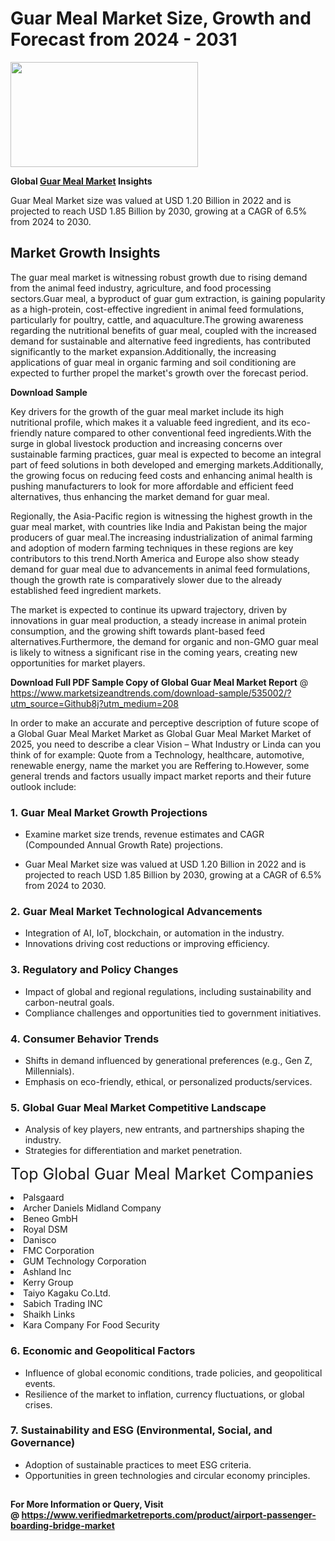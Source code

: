 <H1>Guar Meal Market Size, Growth and Forecast from 2024 - 2031</H1><img class="aligncenter size-medium wp-image-584254" src="https://thirdeyenews.in/wp-content/uploads/2024/09/Global-Market-Research-300x168.jpeg" alt="" width="300" height="168" /><p><strong>Global&nbsp;<a href="https://www.marketsizeandtrends.com/download-sample/535002/?utm_source=Github8j?utm_medium=208">Guar Meal Market</a> Insights</strong></p><p>Guar Meal Market size was valued at USD 1.20 Billion in 2022 and is projected to reach USD 1.85 Billion by 2030, growing at a CAGR of 6.5% from 2024 to 2030.</p><p><h2>Market Growth Insights</h2> <p>The guar meal market is witnessing robust growth due to rising demand from the animal feed industry, agriculture, and food processing sectors.Guar meal, a byproduct of guar gum extraction, is gaining popularity as a high-protein, cost-effective ingredient in animal feed formulations, particularly for poultry, cattle, and aquaculture.The growing awareness regarding the nutritional benefits of guar meal, coupled with the increased demand for sustainable and alternative feed ingredients, has contributed significantly to the market expansion.Additionally, the increasing applications of guar meal in organic farming and soil conditioning are expected to further propel the market's growth over the forecast period.</p> <p><strong>Download Sample</strong></p> <p>Key drivers for the growth of the guar meal market include its high nutritional profile, which makes it a valuable feed ingredient, and its eco-friendly nature compared to other conventional feed ingredients.With the surge in global livestock production and increasing concerns over sustainable farming practices, guar meal is expected to become an integral part of feed solutions in both developed and emerging markets.Additionally, the growing focus on reducing feed costs and enhancing animal health is pushing manufacturers to look for more affordable and efficient feed alternatives, thus enhancing the market demand for guar meal.</p> <p>Regionally, the Asia-Pacific region is witnessing the highest growth in the guar meal market, with countries like India and Pakistan being the major producers of guar meal.The increasing industrialization of animal farming and adoption of modern farming techniques in these regions are key contributors to this trend.North America and Europe also show steady demand for guar meal due to advancements in animal feed formulations, though the growth rate is comparatively slower due to the already established feed ingredient markets.</p> <p>The market is expected to continue its upward trajectory, driven by innovations in guar meal production, a steady increase in animal protein consumption, and the growing shift towards plant-based feed alternatives.Furthermore, the demand for organic and non-GMO guar meal is likely to witness a significant rise in the coming years, creating new opportunities for market players.</p> <p><span class=""><strong>Download Full PDF Sample Copy of Global Guar Meal Market Report</strong> @ <a href="https://www.marketsizeandtrends.com/download-sample/535002/?utm_source=Github8j?utm_medium=208" target="_blank">https://www.marketsizeandtrends.com/download-sample/535002/?utm_source=Github8j?utm_medium=208</a></span></p><p>In order to make an accurate and perceptive description of future scope of a Global&nbsp;Guar Meal Market Market as Global&nbsp;Guar Meal Market Market of 2025, you need to describe a clear Vision &ndash; What Industry or Linda can you think of for example: Quote from a Technology, healthcare, automotive, renewable energy, name the market you are Reffering to.However, some general trends and factors usually impact market reports and their future outlook include:</p><h3>1.&nbsp;<strong>Guar Meal Market Growth Projections</strong></h3><ul><li>Examine market size trends, revenue estimates and CAGR (Compounded Annual Growth Rate) projections.</li><li><p>Guar Meal Market size was valued at USD 1.20 Billion in 2022 and is projected to reach USD 1.85 Billion by 2030, growing at a CAGR of 6.5% from 2024 to 2030.</p></li></ul><h3>2.&nbsp;<strong>Guar Meal Market Technological Advancements</strong></h3><ul><li>Integration of AI, IoT, blockchain, or automation in the industry.</li><li>Innovations driving cost reductions or improving efficiency.</li></ul><h3>3.&nbsp;<strong>Regulatory and Policy Changes</strong></h3><ul><li>Impact of global and regional regulations, including sustainability and carbon-neutral goals.</li><li>Compliance challenges and opportunities tied to government initiatives.</li></ul><h3>4.&nbsp;<strong>Consumer Behavior Trends</strong></h3><ul><li>Shifts in demand influenced by generational preferences (e.g., Gen Z, Millennials).</li><li>Emphasis on eco-friendly, ethical, or personalized products/services.</li></ul><h3>5.&nbsp;<strong>Global Guar Meal Market Competitive Landscape</strong></h3><ul><li>Analysis of key players, new entrants, and partnerships shaping the industry.</li><li>Strategies for differentiation and market penetration.</li></ul><p data-pm-slice="1 1 []"><span style="color: inherit; font-family: inherit; font-size: 25px;">Top Global Guar Meal Market Companies</span></p><div class="" data-test-id=""><p><li>Palsgaard</li><li> Archer Daniels Midland Company</li><li> Beneo GmbH</li><li> Royal DSM</li><li> Danisco</li><li> FMC Corporation</li><li> GUM Technology Corporation</li><li> Ashland Inc</li><li> Kerry Group</li><li> Taiyo Kagaku Co.Ltd.</li><li> Sabich Trading INC</li><li> Shaikh Links</li><li> Kara Company For Food Security</li></p></div><h3>6.&nbsp;<strong>Economic and Geopolitical Factors</strong></h3><ul><li>Influence of global economic conditions, trade policies, and geopolitical events.</li><li>Resilience of the market to inflation, currency fluctuations, or global crises.</li></ul><h3>7.&nbsp;<strong>Sustainability and ESG (Environmental, Social, and Governance)</strong></h3><ul><li>Adoption of sustainable practices to meet ESG criteria.</li><li>Opportunities in green technologies and circular economy principles.</li></ul><h2><strong style="font-size: 14px;">For More Information or Query, Visit @&nbsp;</strong><a style="background-color: #ffffff; font-size: 14px;" href="https://www.marketsizeandtrends.com/report/guar-meal-market/" target="_blank">https://www.verifiedmarketreports.com/product/airport-passenger-boarding-bridge-market</a></h2>
